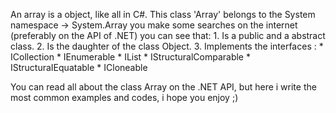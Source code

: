 An array is a object, like all in C#. This class 'Array' belongs to the System namespace    ->  System.Array
you make some searches on the internet (preferably on the  API of .NET) you can see that:
	1. Is a public and a abstract class.
	2. Is the daughter of the class Object.
	3. Implements the interfaces :
		* ICollection
		* IEnumerable
		* IList
		* IStructuralComparable
		* IStructuraIEquatable
		* ICloneable
		
You can read all about the class Array on the .NET API, but here i write the most common examples and codes,
i hope you enjoy ;)
